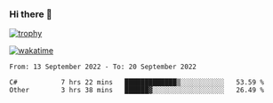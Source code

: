 ### Hi there 👋

[![trophy](https://github-profile-trophy.vercel.app/?username=cxnky&theme=dracula)](https://github.com/ryo-ma/github-profile-trophy)

[![wakatime](https://wakatime.com/badge/user/1c39c599-5497-41b9-a5be-2c4676e7fd23.svg)](https://wakatime.com/@1c39c599-5497-41b9-a5be-2c4676e7fd23)
<!--START_SECTION:waka-->

```text
From: 13 September 2022 - To: 20 September 2022

C#           7 hrs 22 mins   █████████████▒░░░░░░░░░░░   53.59 %
Other        3 hrs 38 mins   ██████▓░░░░░░░░░░░░░░░░░░   26.49 %
```

<!--END_SECTION:waka-->
